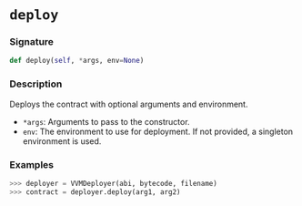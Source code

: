 # `deploy`

### Signature

```python
def deploy(self, *args, env=None)
```

### Description

Deploys the contract with optional arguments and environment.

- `*args`: Arguments to pass to the constructor.
- `env`: The environment to use for deployment. If not provided, a singleton environment is used.

### Examples

```python
>>> deployer = VVMDeployer(abi, bytecode, filename)
>>> contract = deployer.deploy(arg1, arg2)
```
